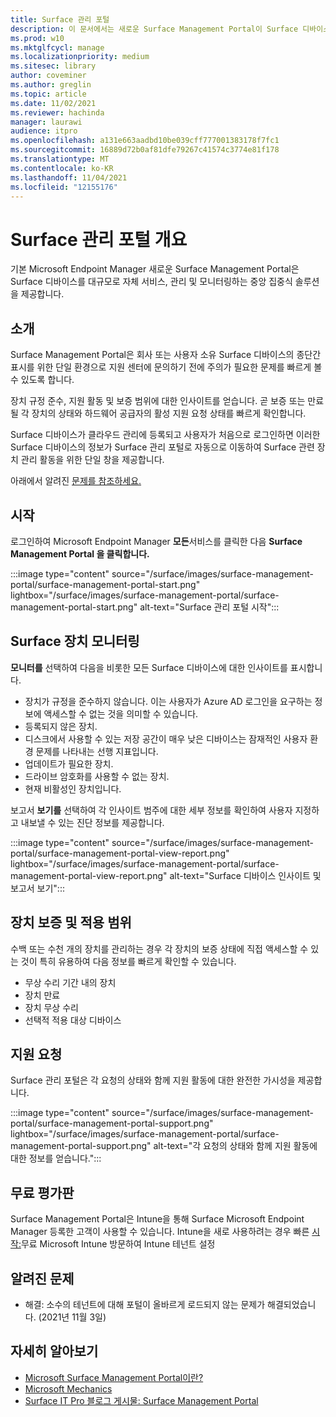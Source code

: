 ```yaml
---
title: Surface 관리 포털
description: 이 문서에서는 새로운 Surface Management Portal이 Surface 디바이스를 대규모로 자체 서비스, 관리 및 모니터링하는 중앙 집중식 솔루션을 제공하는 방법을 설명합니다.
ms.prod: w10
ms.mktglfcycl: manage
ms.localizationpriority: medium
ms.sitesec: library
author: coveminer
ms.author: greglin
ms.topic: article
ms.date: 11/02/2021
ms.reviewer: hachinda
manager: laurawi
audience: itpro
ms.openlocfilehash: a131e663aadbd10be039cff777001383178f7fc1
ms.sourcegitcommit: 16889d72b0af81dfe79267c41574c3774e81f178
ms.translationtype: MT
ms.contentlocale: ko-KR
ms.lasthandoff: 11/04/2021
ms.locfileid: "12155176"
---
```

# <a name="surface-management-portal-overview"></a>Surface 관리 포털 개요

기본 Microsoft Endpoint Manager 새로운 Surface Management Portal은 Surface 디바이스를 대규모로 자체 서비스, 관리 및 모니터링하는 중앙 집중식 솔루션을 제공합니다.

## <a name="introduction"></a>소개

Surface Management Portal은 회사 또는 사용자 소유 Surface 디바이스의 종단간 표시를 위한 단일 환경으로 지원 센터에 문의하기 전에 주의가 필요한 문제를 빠르게 볼 수 있도록 합니다.

장치 규정 준수, 지원 활동 및 보증 범위에 대한 인사이트를 얻습니다. 곧 보증 또는 만료될 각 장치의 상태와 하드웨어 공급자의 활성 지원 요청 상태를 빠르게 확인합니다.

Surface 디바이스가 클라우드 관리에 등록되고 사용자가 처음으로 로그인하면 이러한 Surface 디바이스의 정보가 Surface 관리 포털로 자동으로 이동하여 Surface 관련 장치 관리 활동을 위한 단일 창을 제공합니다.

아래에서 알려진 [문제를 참조하세요.](#known-issues) 

## <a name="get-started"></a>시작

로그인하여 Microsoft Endpoint Manager **모든**서비스를 클릭한 다음 **Surface Management Portal 을 클릭합니다.**

:::image type="content" source="/surface/images/surface-management-portal/surface-management-portal-start.png" lightbox="/surface/images/surface-management-portal/surface-management-portal-start.png" alt-text="Surface 관리 포털 시작":::

## <a name="monitor-surface-devices"></a>Surface 장치 모니터링

**모니터를** 선택하여 다음을 비롯한 모든 Surface 디바이스에 대한 인사이트를 표시합니다.

- 장치가 규정을 준수하지 않습니다. 이는 사용자가 Azure AD 로그인을 요구하는 정보에 액세스할 수 없는 것을 의미할 수 있습니다.
- 등록되지 않은 장치.
- 디스크에서 사용할 수 있는 저장 공간이 매우 낮은 디바이스는 잠재적인 사용자 환경 문제를 나타내는 선행 지표입니다.
- 업데이트가 필요한 장치.
- 드라이브 암호화를 사용할 수 없는 장치.
- 현재 비활성인 장치입니다.

보고서 **보기를** 선택하여 각 인사이트 범주에 대한 세부 정보를 확인하여 사용자 지정하고 내보낼 수 있는 진단 정보를 제공합니다.

:::image type="content" source="/surface/images/surface-management-portal/surface-management-portal-view-report.png" lightbox="/surface/images/surface-management-portal/surface-management-portal-view-report.png" alt-text="Surface 디바이스 인사이트 및 보고서 보기":::

## <a name="device-warranty-and-coverage"></a>장치 보증 및 적용 범위

수백 또는 수천 개의 장치를 관리하는 경우 각 장치의 보증 상태에 직접 액세스할 수 있는 것이 특히 유용하여 다음 정보를 빠르게 확인할 수 있습니다.

- 무상 수리 기간 내의 장치
- 장치 만료
- 장치 무상 수리
- 선택적 적용 대상 디바이스

## <a name="support-requests"></a>지원 요청

Surface 관리 포털은 각 요청의 상태와 함께 지원 활동에 대한 완전한 가시성을 제공합니다.

:::image type="content" source="/surface/images/surface-management-portal/surface-management-portal-support.png" lightbox="/surface/images/surface-management-portal/surface-management-portal-support.png" alt-text="각 요청의 상태와 함께 지원 활동에 대한 정보를 얻습니다.":::

## <a name="try-for-free"></a>무료 평가판

Surface Management Portal은 Intune을 통해 Surface Microsoft Endpoint Manager 등록한 고객이 사용할 수 있습니다. Intune을 새로 사용하려는 경우 빠른 [시작:](/mem/intune/fundamentals/free-trial-sign-up)무료 Microsoft Intune 방문하여 Intune 테넌트 설정

## <a name="known-issues"></a>알려진 문제

- 해결: 소수의 테넌트에 대해 포털이 올바르게 로드되지 않는 문제가 해결되었습니다. (2021년 11월 3일)

## <a name="learn-more"></a>자세히 알아보기

- [Microsoft Surface Management Portal이란?](/mem/intune/fundamentals/surface-management-portal?)
- [Microsoft Mechanics](https://youtu.be/_MmutkqNudk)
- [Surface IT Pro 블로그 게시물: Surface Management Portal](https://techcommunity.microsoft.com/t5/surface-it-pro-blog/surface-management-portal/ba-p/1419017)

